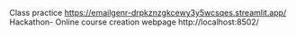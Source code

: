 Class practice
https://emailgenr-drpkznzgkcewy3y5wcsqes.streamlit.app/
Hackathon- Online course creation webpage 
http://localhost:8502/
